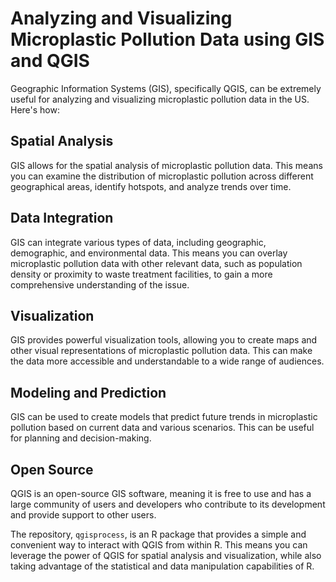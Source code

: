 # Analyzing and Visualizing Microplastic Pollution Data using GIS and QGIS

Geographic Information Systems (GIS), specifically QGIS, can be extremely useful for analyzing and visualizing microplastic pollution data in the US. Here's how:

## Spatial Analysis
GIS allows for the spatial analysis of microplastic pollution data. This means you can examine the distribution of microplastic pollution across different geographical areas, identify hotspots, and analyze trends over time.

## Data Integration
GIS can integrate various types of data, including geographic, demographic, and environmental data. This means you can overlay microplastic pollution data with other relevant data, such as population density or proximity to waste treatment facilities, to gain a more comprehensive understanding of the issue.

## Visualization
GIS provides powerful visualization tools, allowing you to create maps and other visual representations of microplastic pollution data. This can make the data more accessible and understandable to a wide range of audiences.

## Modeling and Prediction
GIS can be used to create models that predict future trends in microplastic pollution based on current data and various scenarios. This can be useful for planning and decision-making.

## Open Source
QGIS is an open-source GIS software, meaning it is free to use and has a large community of users and developers who contribute to its development and provide support to other users.

The repository, `qgisprocess`, is an R package that provides a simple and convenient way to interact with QGIS from within R. This means you can leverage the power of QGIS for spatial analysis and visualization, while also taking advantage of the statistical and data manipulation capabilities of R.
